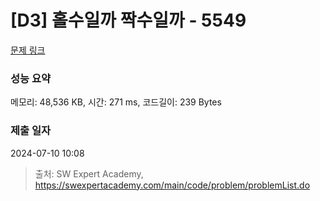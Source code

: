 # [D3] 홀수일까 짝수일까 - 5549 

[문제 링크](https://swexpertacademy.com/main/code/problem/problemDetail.do?contestProbId=AWWxpEDaAVoDFAW4) 

### 성능 요약

메모리: 48,536 KB, 시간: 271 ms, 코드길이: 239 Bytes

### 제출 일자

2024-07-10 10:08



> 출처: SW Expert Academy, https://swexpertacademy.com/main/code/problem/problemList.do
